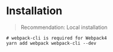 # Installation

> Recommendation: Local installation

```
# webpack-cli is required for Webpack4
yarn add webpack webpack-cli --dev
```
